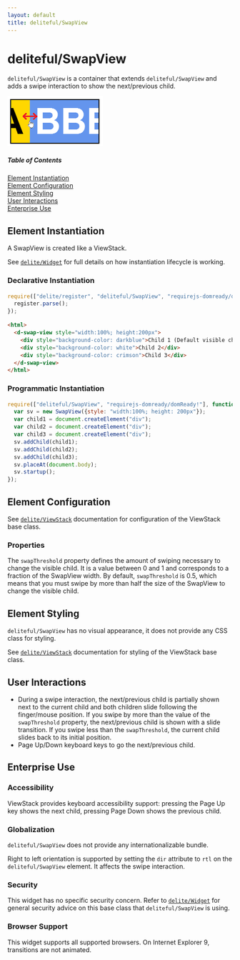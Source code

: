 ```yaml
---
layout: default
title: deliteful/SwapView
---
```


# deliteful/SwapView

`deliteful/SwapView` is a container that extends `deliteful/SwapView` and adds a swipe interaction to show the
next/previous child.

![SwapView Transitions](images/SwapView.png)

##### Table of Contents
[Element Instantiation](#instantiation)  
[Element Configuration](#configuration)  
[Element Styling](#styling)  
[User Interactions](#interactions)  
[Enterprise Use](#enterprise)  

<a name="instantiation"></a>
## Element Instantiation

A SwapView is created like a ViewStack.

See [`delite/Widget`](/delite/docs/master/Widget.html) for full details on how instantiation lifecycle is working.

### Declarative Instantiation

```js
require(["delite/register", "deliteful/SwapView", "requirejs-domready/domReady!"], function (register) {
  register.parse();
});
```

```html
<html>
  <d-swap-view style="width:100%; height:200px">
    <div style="background-color: darkblue">Child 1 (Default visible child)</div>
    <div style="background-color: white">Child 2</div>
    <div style="background-color: crimson">Child 3</div>
  </d-swap-view>
</html>
```

### Programmatic Instantiation

```js
require(["deliteful/SwapView", "requirejs-domready/domReady!"], function (SwapView) {
  var sv = new SwapView({style: "width:100%; height: 200px"});
  var child1 = document.createElement("div");
  var child2 = document.createElement("div");
  var child3 = document.createElement("div");
  sv.addChild(child1);
  sv.addChild(child2);
  sv.addChild(child3);
  sv.placeAt(document.body);
  sv.startup();
});
```

<a name="configuration"></a>
## Element Configuration

See [`delite/ViewStack`](/delite/docs/master/ViewStack.html) documentation for configuration of the ViewStack base class.

### Properties

The `swapThreshold` property defines the amount of swiping necessary to change the visible child. It is a
value between 0 and 1 and corresponds to a fraction of the SwapView width. By default, `swapThreshold` is 0.5, which
means that you must swipe by more than half the size of the SwapView to change the visible child.

<a name="styling"></a>
## Element Styling

`deliteful/SwapView` has no visual appearance, it does not provide any CSS class for styling.

See [`delite/ViewStack`](/delite/docs/master/ViewStack.html) documentation for styling of the ViewStack base class.

<a name="interactions"></a>
## User Interactions

- During a swipe interaction, the next/previous child is partially shown next to the current child and both
  children slide following the finger/mouse position. If you swipe by more than the value of the `swapThreshold`
  property, the next/previous child is shown with a slide transition. If you swipe less than the `swapThreshold`,
  the current child slides back to its initial position.
- Page Up/Down keyboard keys to go the next/previous child.

<a name="enterprise"></a>
## Enterprise Use

### Accessibility

ViewStack provides keyboard accessibility support: pressing the Page Up key shows the next child,
pressing Page Down shows the previous child.

### Globalization

`deliteful/SwapView` does not provide any internationalizable bundle.

Right to left orientation is supported by setting the `dir` attribute to `rtl` on the `deliteful/SwapView` element.
It affects the swipe interaction.

### Security

This widget has no specific security concern. Refer to [`delite/Widget`](/delite/docs/master/Widget.html) for general security advice on this base class that `deliteful/SwapView` is using.

### Browser Support

This widget supports all supported browsers. On Internet Explorer 9, transitions are not animated.
